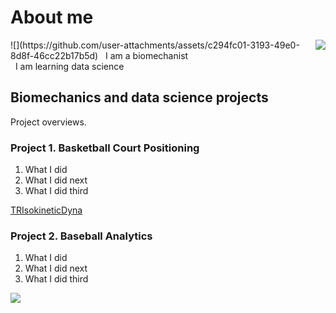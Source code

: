 # About me
<img align="right" src="https://github.com/user-attachments/assets/c294fc01-3193-49e0-8d8f-46cc22b17b5d">
![](https://github.com/user-attachments/assets/c294fc01-3193-49e0-8d8f-46cc22b17b5d)
&nbsp; I am a biomechanist <br />
&nbsp; I am learning data science

## Biomechanics and data science projects
Project overviews.

### Project 1. Basketball Court Positioning
1. What I did
2. What I did next
3. What I did third

[TRIsokineticDyna](https://github.com/sleigh79/BiomechanicsPortfolio/blob/main/TRIsokineticDyna.pdf)

### Project 2. Baseball Analytics
1. What I did
2. What I did next
3. What I did third

![](https://github.com/user-attachments/assets/f7cee4e0-8218-44b5-95cc-1e4ddbefd638)
